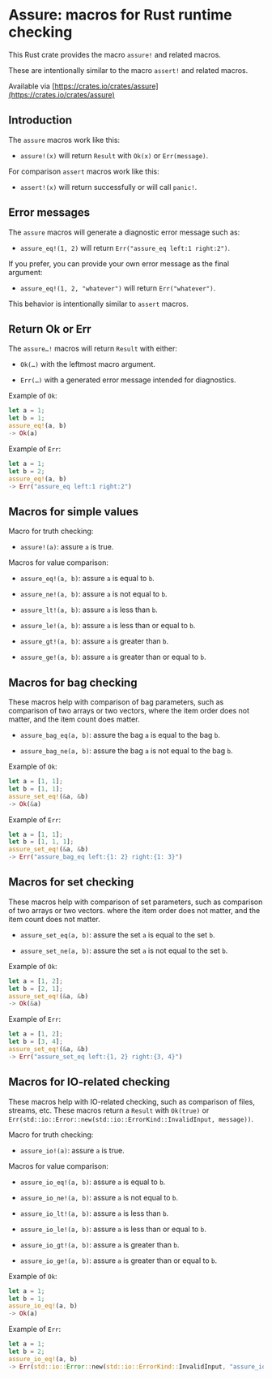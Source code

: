 # Assure: macros for Rust runtime checking

This Rust crate provides the macro `assure!` and related macros.

These are intentionally similar to the macro `assert!` and related macros.

Available via [https://crates.io/crates/assure](https://crates.io/crates/assure)


## Introduction

The `assure` macros work like this:

* `assure!(x)` will return `Result` with `Ok(x)` or `Err(message)`.

For comparison `assert` macros work like this:

* `assert!(x)` will return successfully or will call `panic!`.


## Error messages

The `assure` macros will generate a diagnostic error message such as:

* `assure_eq!(1, 2)` will return `Err("assure_eq left:1 right:2")`.

If you prefer, you can provide your own error message as the final argument:

* `assure_eq!(1, 2, "whatever")` will return `Err("whatever")`.

This behavior is intentionally similar to `assert` macros.


## Return Ok or Err

The `assure…!` macros will return `Result` with either:

* `Ok(…)` with the leftmost macro argument.

* `Err(…)` with a generated error message intended for diagnostics.

Example of `Ok`:

```rust
let a = 1;
let b = 1;
assure_eq!(a, b) 
-> Ok(a)
```

Example of `Err`:

```rust
let a = 1;
let b = 2;
assure_eq!(a, b)
-> Err("assure_eq left:1 right:2")
```


## Macros for simple values

Macro for truth checking:

* `assure!(a)`: assure `a` is true.

Macros for value comparison:

* `assure_eq!(a, b)`: assure `a` is equal to `b`.

* `assure_ne!(a, b)`: assure `a` is not equal to `b`.

* `assure_lt!(a, b)`: assure `a` is less than `b`.

* `assure_le!(a, b)`: assure `a` is less than or equal to `b`.

* `assure_gt!(a, b)`: assure `a` is greater than `b`.

* `assure_ge!(a, b)`: assure `a` is greater than or equal to `b`.



## Macros for bag checking

These macros help with comparison of bag parameters, such as comparison of two arrays or two vectors, where the item order does not matter, and the item count does matter.

* `assure_bag_eq(a, b)`: assure the bag `a` is equal to the bag `b`.

* `assure_bag_ne(a, b)`: assure the bag `a` is not equal to the bag `b`.

Example of `Ok`:

```rust
let a = [1, 1];
let b = [1, 1];
assure_set_eq!(&a, &b) 
-> Ok(&a)
```

Example of `Err`:

```rust
let a = [1, 1];
let b = [1, 1, 1];
assure_set_eq!(&a, &b) 
-> Err("assure_bag_eq left:{1: 2} right:{1: 3}")
```


## Macros for set checking

These macros help with comparison of set parameters, such as comparison of two arrays or two vectors. where the item order does not matter, and the item count does not matter.

* `assure_set_eq(a, b)`: assure the set `a` is equal to the set `b`.

* `assure_set_ne(a, b)`: assure the set `a` is not equal to the set `b`.

Example of `Ok`:

```rust
let a = [1, 2];
let b = [2, 1];
assure_set_eq!(&a, &b) 
-> Ok(&a)
```

Example of `Err`:

```rust
let a = [1, 2];
let b = [3, 4];
assure_set_eq!(&a, &b) 
-> Err("assure_set_eq left:{1, 2} right:{3, 4}")
```


## Macros for IO-related checking

These macros help with IO-related checking, such as comparison of files, streams, etc. These macros return a `Result` with `Ok(true)` or `Err(std::io::Error::new(std::io::ErrorKind::InvalidInput, message))`.

Macro for truth checking:

* `assure_io!(a)`: assure `a` is true.

Macros for value comparison:

* `assure_io_eq!(a, b)`: assure `a` is equal to `b`.

* `assure_io_ne!(a, b)`: assure `a` is not equal to `b`.

* `assure_io_lt!(a, b)`: assure `a` is less than `b`.

* `assure_io_le!(a, b)`: assure `a` is less than or equal to `b`.

* `assure_io_gt!(a, b)`: assure `a` is greater than `b`.

* `assure_io_ge!(a, b)`: assure `a` is greater than or equal to `b`.

Example of `Ok`:

```rust
let a = 1;
let b = 1;
assure_io_eq!(a, b) 
-> Ok(a)
```

Example of `Err`:

```rust
let a = 1;
let b = 2;
assure_io_eq!(a, b) 
-> Err(std::io::Error::new(std::io::ErrorKind::InvalidInput, "assure_io_eq left:1 right:2"))
```
